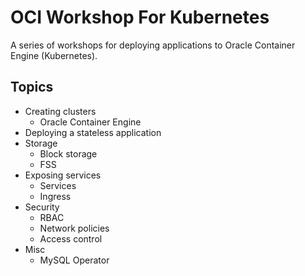 # OCI Workshop For Kubernetes

A series of workshops for deploying applications to Oracle Container Engine (Kubernetes).

## Topics

* Creating clusters
  - Oracle Container Engine
* Deploying a stateless application
* Storage
  - Block storage
  - FSS
* Exposing services
  - Services
  - Ingress
* Security
  - RBAC
  - Network policies
  - Access control
* Misc
  - MySQL Operator
